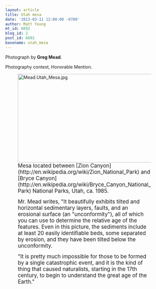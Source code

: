 ```yaml
---
layout: article
title: Utah mesa
date: '2013-03-11 12:00:00 -0700'
author: Matt Young
mt_id: 6692
blog_id: 2
post_id: 6692
basename: utah_mesa
---
```

Photograph by **Greg Mead**.

Photography contest, Honorable Mention.

<figure>
<img src="{{ site.baseurl }}/uploads/2013/Mead.Utah_Mesa.jpg" alt="Mead.Utah_Mesa.jpg" width="600" height="281" />
<figcaption markdown="span">
<big>Mesa located between [Zion Canyon](http://en.wikipedia.org/wiki/Zion_National_Park) and [Bryce Canyon](http://en.wikipedia.org/wiki/Bryce_Canyon_National_Park) National Parks, Utah, ca. 1985.</big>

<big>Mr. Mead writes, "It beautifully exhibits tilted and horizontal sedimentary layers, faults, and an erosional surface (an "unconformity"), all of which you can use to determine the relative age of the features.  Even in this picture, the sediments include at least 20 easily identifiable beds, some separated by erosion, and they have been tilted below the unconformity.</big>

<big>"It is pretty much impossible for those to be formed by a single catastrophic event, and it is the kind of thing that caused naturalists, starting in the 17th century, to begin to understand the great age of the Earth."</big>

</figcaption>
</figure>
